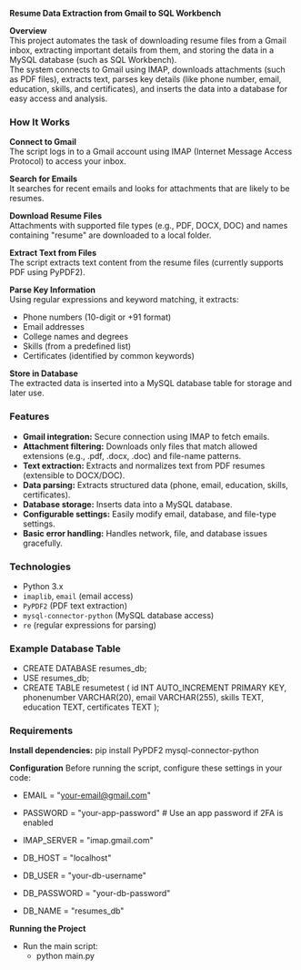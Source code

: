 **Resume Data Extraction from Gmail to SQL Workbench**

**Overview**  
This project automates the task of downloading resume files from a Gmail inbox, extracting important details from them, and storing the data in a MySQL database (such as SQL Workbench).  
The system connects to Gmail using IMAP, downloads attachments (such as PDF files), extracts text, parses key details (like phone number, email, education, skills, and certificates), and inserts the data into a database for easy access and analysis.



### How It Works

**Connect to Gmail**  
The script logs in to a Gmail account using IMAP (Internet Message Access Protocol) to access your inbox.

**Search for Emails**  
It searches for recent emails and looks for attachments that are likely to be resumes.

**Download Resume Files**  
Attachments with supported file types (e.g., PDF, DOCX, DOC) and names containing "resume" are downloaded to a local folder.

**Extract Text from Files**  
The script extracts text content from the resume files (currently supports PDF using PyPDF2).

**Parse Key Information**  
Using regular expressions and keyword matching, it extracts:  
- Phone numbers (10-digit or +91 format)  
- Email addresses  
- College names and degrees  
- Skills (from a predefined list)  
- Certificates (identified by common keywords)

**Store in Database**  
The extracted data is inserted into a MySQL database table for storage and later use.



### Features

- **Gmail integration:** Secure connection using IMAP to fetch emails.  
- **Attachment filtering:** Downloads only files that match allowed extensions (e.g., .pdf, .docx, .doc) and file-name patterns.  
- **Text extraction:** Extracts and normalizes text from PDF resumes (extensible to DOCX/DOC).  
- **Data parsing:** Extracts structured data (phone, email, education, skills, certificates).  
- **Database storage:** Inserts data into a MySQL database.  
- **Configurable settings:** Easily modify email, database, and file-type settings.  
- **Basic error handling:** Handles network, file, and database issues gracefully.



### Technologies

- Python 3.x  
- `imaplib`, `email` (email access)  
- `PyPDF2` (PDF text extraction)  
- `mysql-connector-python` (MySQL database access)  
- `re` (regular expressions for parsing)



### Example Database Table
 - CREATE DATABASE resumes_db;
 - USE resumes_db;
 - CREATE TABLE resumetest (
  id INT AUTO_INCREMENT PRIMARY KEY,
  phonenumber VARCHAR(20),
  email VARCHAR(255),
  skills TEXT,
  education TEXT,
  certificates TEXT
);

### Requirements
**Install dependencies:**
pip install PyPDF2 mysql-connector-python

**Configuration**
Before running the script, configure these settings in your code:
 - EMAIL = "your-email@gmail.com"
 - PASSWORD = "your-app-password"  # Use an app password if 2FA is enabled
 - IMAP_SERVER = "imap.gmail.com"
  
 - DB_HOST = "localhost"
 - DB_USER = "your-db-username"
 - DB_PASSWORD = "your-db-password"
 - DB_NAME = "resumes_db"

**Running the Project**
- Run the main script:
  - python main.py
